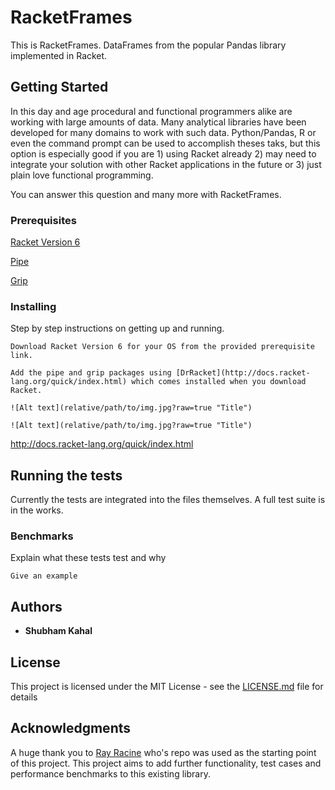 # RacketFrames

This is RacketFrames. DataFrames from the popular Pandas library implemented in Racket.

## Getting Started

In this day and age procedural and functional programmers alike are working with large amounts of data. Many analytical libraries have been developed for many domains to work with such data. Python/Pandas, R or even the command prompt can be used to accomplish theses taks, but this option is especially good if you are 1) using Racket already 2) may need to integrate your solution with other Racket applications in the future or 3) just plain love functional programming.

You can answer this question and many more with RacketFrames.

### Prerequisites

[Racket Version 6](http://racket-lang.org/download/)

[Pipe](https://github.com/RayRacine/pipe.git)

[Grip](https://github.com/RayRacine/grip.git)

### Installing

Step by step instructions on getting up and running.

```
Download Racket Version 6 for your OS from the provided prerequisite link.
```

```
Add the pipe and grip packages using [DrRacket](http://docs.racket-lang.org/quick/index.html) which comes installed when you download Racket.

![Alt text](relative/path/to/img.jpg?raw=true "Title")

![Alt text](relative/path/to/img.jpg?raw=true "Title")
```

http://docs.racket-lang.org/quick/index.html

## Running the tests

Currently the tests are integrated into the files themselves. A full test suite is in the works.

### Benchmarks

Explain what these tests test and why

```
Give an example
```

## Authors

* **Shubham Kahal**

## License

This project is licensed under the MIT License - see the [LICENSE.md](LICENSE.md) file for details

## Acknowledgments

A huge thank you to [Ray Racine](https://github.com/RayRacine) who's repo   was used as the starting point of this project. This project aims to add further functionality, test cases and performance benchmarks to this existing library.

